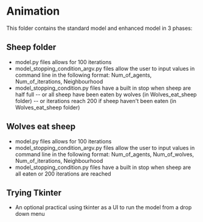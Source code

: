 # Animation
This folder contains the standard model and enhanced model in 3 phases:
## Sheep folder
- model.py files allows for 100 iterations
- model_stopping_condition_argv.py files allow the user to input values in command line in the following format: Num_of_agents, Num_of_iterations, Neighbourhood
- model_stopping_condition.py files have a built in stop when sheep are half full
-- or all sheep have been eaten by wolves (in Wolves_eat_sheep folder)
-- or iterations reach 200 if sheep haven't been eaten (in Wolves_eat_sheep folder)
## Wolves eat sheep
- model.py files allows for 100 iterations
- model_stopping_condition_argv.py files allow the user to input values in command line in the following format: Num_of_agents, Num_of_wolves, Num_of_iterations, Neighbourhood
- model_stopping_condition.py files have a built in stop when sheep are all eaten or 200 iterations are reached
## Trying Tkinter
- An optional practical using tkinter as a UI to run the model from a drop down menu
